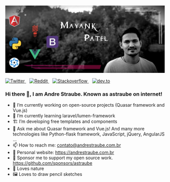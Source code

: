 [![Andrè Straube](https://raw.githubusercontent.com/astraube/astraube/main/andre-straube.jpg)](https://andrestraube.com.br)

<p>
  <a href="https://twitter.com/AndreStraube">
    <img src="https://img.shields.io/twitter/follow/AndreStraube?label=Andre%20Straube&style=social" alt="Twitter">
  </a>&ensp;
  <a href="https://www.reddit.com/user/andrestraube">
    <img src="https://img.shields.io/reddit/user-karma/combined/andrestraube?style=social" alt="Reddit">
  </a>&ensp;
  <a href="https://stackoverflow.com/users/9867686/andr%c3%a9-straube">
    <img src="https://img.shields.io/stackexchange/stackoverflow/r/4763038?color=orange" alt="Stackoverflow">
  </a>&ensp;
  <a href="https://dev.to/astraube">
    <img src="https://img.shields.io/badge/dev.to-Follow-lightgrey?style=social&logo=dev.to" alt="dev.to">
  </a>
</p>

### Hi there 👋, I am Andre Straube. Known as astraube on internet!


- 🔭 I’m currently working on open-source projects (Quasar framework and Vue.js)
- 🌱 I’m currently learning laravel/lumen-framework
- 🏗 I’m developing free templates and components
- 💬 Ask me about Quasar framework and Vue.js! And many more technologies like Python-flask framework, JavaScript, jQuery, AngularJS ... 
- 📫 How to reach me: contato@andrestraube.com.br
- 🔗 Personal website: https://andrestraube.com.br
- 💖 Sponsor me to support my open source work. https://github.com/sponsors/astraube 
- 🌴 Loves nature
- 🖼️ Loves to draw pencil sketches
